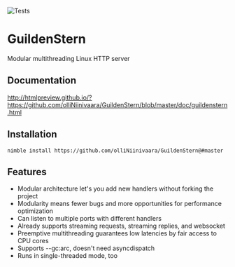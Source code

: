 ![Tests](https://github.com/olliNiinivaara/GuildenStern/workflows/Test/badge.svg)

# GuildenStern
Modular multithreading Linux HTTP server

## Documentation
http://htmlpreview.github.io/?https://github.com/olliNiinivaara/GuildenStern/blob/master/doc/guildenstern.html

## Installation

`nimble install https://github.com/olliNiinivaara/GuildenStern@#master`

## Features

- Modular architecture let's you add new handlers without forking the project
- Modularity means fewer bugs and more opportunities for performance optimization
- Can listen to multiple ports with different handlers
- Already supports streaming requests, streaming replies, and websocket
- Preemptive multithreading guarantees low latencies by fair access to CPU cores
- Supports --gc:arc, doesn't need asyncdispatch
- Runs in single-threaded mode, too
